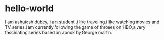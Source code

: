 # hello-world
I  am ashutosh dubey,
   i am student .i like traveling.i like watching movies and TV series.i am currently following the game of thrones on HBO,a very fascinating series based on abook by George martin.
